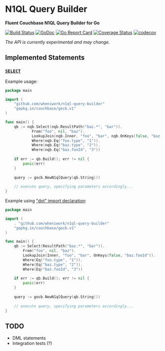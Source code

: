 # N1QL Query Builder
**Fluent Couchbase N1QL Query Builder for Go**

[![Build Status](https://travis-ci.org/wheniwork/n1ql-query-builder.svg?branch=master)](https://travis-ci.org/wheniwork/n1ql-query-builder)
[![GoDoc](https://godoc.org/github.com/wheniwork/n1ql-query-builder?status.svg)](https://godoc.org/github.com/wheniwork/n1ql-query-builder)
[![Go Report Card](https://goreportcard.com/badge/github.com/wheniwork/n1ql-query-builder)](https://goreportcard.com/report/github.com/wheniwork/n1ql-query-builder)
[![Coverage Status](https://coveralls.io/repos/github/wheniwork/n1ql-query-builder/badge.svg?branch=master)](https://coveralls.io/github/wheniwork/n1ql-query-builder?branch=master)
[![codecov](https://codecov.io/gh/wheniwork/n1ql-query-builder/branch/master/graph/badge.svg)](https://codecov.io/gh/wheniwork/n1ql-query-builder)

_The API is currently experimental and may change._

## Implemented Statements

### [`SELECT`](https://developer.couchbase.com/documentation/server/current/n1ql/n1ql-language-reference/select-syntax.html)

Example usage:
```go
package main

import (
	"github.com/wheniwork/n1ql-query-builder"
	"gopkg.in/couchbase/gocb.v1"
)

func main() {
	qb := nqb.Select(nqb.ResultPath("baz.*", "bar")).
    		From("foo", nil, "baz").
    		LookupJoin(nqb.Inner, "foo", "bar", nqb.OnKeys(false, "baz.fooId")).
    		Where(nqb.Eq("foo.type", "1")).
    		Where(nqb.Eq("baz.type", "2")).
    		Where(nqb.Eq("baz.fooId", "3"))
    
    if err := qb.Build(); err != nil {
    	panic(err)
    }
    
    query := gocb.NewN1qlQuery(qb.String())
    
    // execute query, specifying parameters accordingly...
}
```

Example using ["dot" import declaration](https://golang.org/ref/spec#Import_declarations):
```go
package main

import (
	. "github.com/wheniwork/n1ql-query-builder"
	"gopkg.in/couchbase/gocb.v1"
)

func main() {
	qb := Select(ResultPath("baz.*", "bar")).
        From("foo", nil, "baz").
        LookupJoin(Inner, "foo", "bar", OnKeys(false, "baz.fooId")).
        Where(Eq("foo.type", "1")).
        Where(Eq("baz.type", "2")).
        Where(Eq("baz.fooId", "3"))
    
    if err := qb.Build(); err != nil {
    	panic(err)
    }
    
    query := gocb.NewN1qlQuery(qb.String())
    
    // execute query, specifying parameters accordingly...
}
```

## TODO

* DML statements
* Integration tests (?)
